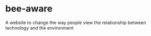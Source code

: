 # bee-aware
A website to change the way people view the relationship between technology and the environment
